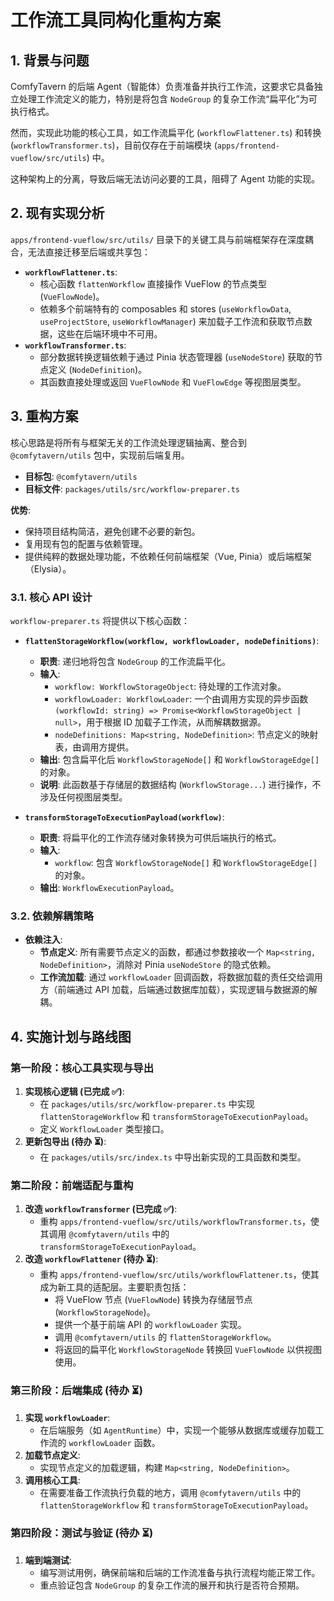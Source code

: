 # 工作流工具同构化重构方案

## 1. 背景与问题

ComfyTavern 的后端 Agent（智能体）负责准备并执行工作流，这要求它具备独立处理工作流定义的能力，特别是将包含 `NodeGroup` 的复杂工作流“扁平化”为可执行格式。

然而，实现此功能的核心工具，如工作流扁平化 (`workflowFlattener.ts`) 和转换 (`workflowTransformer.ts`)，目前仅存在于前端模块 (`apps/frontend-vueflow/src/utils`) 中。

这种架构上的分离，导致后端无法访问必要的工具，阻碍了 Agent 功能的实现。

## 2. 现有实现分析

`apps/frontend-vueflow/src/utils/` 目录下的关键工具与前端框架存在深度耦合，无法直接迁移至后端或共享包：

-   **`workflowFlattener.ts`**:
    -   核心函数 `flattenWorkflow` 直接操作 VueFlow 的节点类型 (`VueFlowNode`)。
    -   依赖多个前端特有的 composables 和 stores (`useWorkflowData`, `useProjectStore`, `useWorkflowManager`) 来加载子工作流和获取节点数据，这些在后端环境中不可用。
-   **`workflowTransformer.ts`**:
    -   部分数据转换逻辑依赖于通过 Pinia 状态管理器 (`useNodeStore`) 获取的节点定义 (`NodeDefinition`)。
    -   其函数直接处理或返回 `VueFlowNode` 和 `VueFlowEdge` 等视图层类型。

## 3. 重构方案

核心思路是将所有与框架无关的工作流处理逻辑抽离、整合到 `@comfytavern/utils` 包中，实现前后端复用。

-   **目标包**: `@comfytavern/utils`
-   **目标文件**: `packages/utils/src/workflow-preparer.ts`

**优势**:
-   保持项目结构简洁，避免创建不必要的新包。
-   复用现有包的配置与依赖管理。
-   提供纯粹的数据处理功能，不依赖任何前端框架（Vue, Pinia）或后端框架（Elysia）。

### 3.1. 核心 API 设计

`workflow-preparer.ts` 将提供以下核心函数：

-   **`flattenStorageWorkflow(workflow, workflowLoader, nodeDefinitions)`**:
    -   **职责**: 递归地将包含 `NodeGroup` 的工作流扁平化。
    -   **输入**:
        -   `workflow: WorkflowStorageObject`: 待处理的工作流对象。
        -   `workflowLoader: WorkflowLoader`: 一个由调用方实现的异步函数 `(workflowId: string) => Promise<WorkflowStorageObject | null>`，用于根据 ID 加载子工作流，从而解耦数据源。
        -   `nodeDefinitions: Map<string, NodeDefinition>`: 节点定义的映射表，由调用方提供。
    -   **输出**: 包含扁平化后 `WorkflowStorageNode[]` 和 `WorkflowStorageEdge[]` 的对象。
    -   **说明**: 此函数基于存储层的数据结构 (`WorkflowStorage...`) 进行操作，不涉及任何视图层类型。

-   **`transformStorageToExecutionPayload(workflow)`**:
    -   **职责**: 将扁平化的工作流存储对象转换为可供后端执行的格式。
    -   **输入**:
        -   `workflow`: 包含 `WorkflowStorageNode[]` 和 `WorkflowStorageEdge[]` 的对象。
    -   **输出**: `WorkflowExecutionPayload`。

### 3.2. 依赖解耦策略

-   **依赖注入**:
    -   **节点定义**: 所有需要节点定义的函数，都通过参数接收一个 `Map<string, NodeDefinition>`，消除对 Pinia `useNodeStore` 的隐式依赖。
    -   **工作流加载**: 通过 `workflowLoader` 回调函数，将数据加载的责任交给调用方（前端通过 API 加载，后端通过数据库加载），实现逻辑与数据源的解耦。

## 4. 实施计划与路线图

### 第一阶段：核心工具实现与导出

1.  **实现核心逻辑 (已完成 ✅)**:
    -   在 `packages/utils/src/workflow-preparer.ts` 中实现 `flattenStorageWorkflow` 和 `transformStorageToExecutionPayload`。
    -   定义 `WorkflowLoader` 类型接口。
2.  **更新包导出 (待办 ⏳)**:
    -   在 `packages/utils/src/index.ts` 中导出新实现的工具函数和类型。

### 第二阶段：前端适配与重构

1.  **改造 `workflowTransformer` (已完成 ✅)**:
    -   重构 `apps/frontend-vueflow/src/utils/workflowTransformer.ts`，使其调用 `@comfytavern/utils` 中的 `transformStorageToExecutionPayload`。
2.  **改造 `workflowFlattener` (待办 ⏳)**:
    -   重构 `apps/frontend-vueflow/src/utils/workflowFlattener.ts`，使其成为新工具的适配层。主要职责包括：
        -   将 VueFlow 节点 (`VueFlowNode`) 转换为存储层节点 (`WorkflowStorageNode`)。
        -   提供一个基于前端 API 的 `workflowLoader` 实现。
        -   调用 `@comfytavern/utils` 的 `flattenStorageWorkflow`。
        -   将返回的扁平化 `WorkflowStorageNode` 转换回 `VueFlowNode` 以供视图使用。

### 第三阶段：后端集成 (待办 ⏳)

1.  **实现 `workflowLoader`**:
    -   在后端服务（如 `AgentRuntime`）中，实现一个能够从数据库或缓存加载工作流的 `workflowLoader` 函数。
2.  **加载节点定义**:
    -   实现节点定义的加载逻辑，构建 `Map<string, NodeDefinition>`。
3.  **调用核心工具**:
    -   在需要准备工作流执行负载的地方，调用 `@comfytavern/utils` 中的 `flattenStorageWorkflow` 和 `transformStorageToExecutionPayload`。

### 第四阶段：测试与验证 (待办 ⏳)

1.  **端到端测试**:
    -   编写测试用例，确保前端和后端的工作流准备与执行流程均能正常工作。
    -   重点验证包含 `NodeGroup` 的复杂工作流的展开和执行是否符合预期。